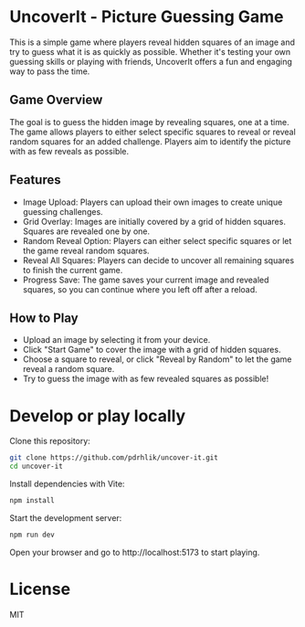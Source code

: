 # UncoverIt - Picture Guessing Game

This is a simple game where players reveal hidden squares of an image and try to guess what it is as quickly as possible. Whether it's testing your own guessing skills or playing with friends, UncoverIt offers a fun and engaging way to pass the time.

## Game Overview

The goal is to guess the hidden image by revealing squares, one at a time. The game allows players to either select specific squares to reveal or reveal random squares for an added challenge. Players aim to identify the picture with as few reveals as possible.

## Features
- Image Upload: Players can upload their own images to create unique guessing challenges.
- Grid Overlay: Images are initially covered by a grid of hidden squares. Squares are revealed one by one.
- Random Reveal Option: Players can either select specific squares or let the game reveal random squares.
- Reveal All Squares: Players can decide to uncover all remaining squares to finish the current game.
- Progress Save: The game saves your current image and revealed squares, so you can continue where you left off after a reload.

## How to Play
- Upload an image by selecting it from your device.
- Click "Start Game" to cover the image with a grid of hidden squares.
- Choose a square to reveal, or click "Reveal by Random" to let the game reveal a random square.
- Try to guess the image with as few revealed squares as possible!

# Develop or play locally
Clone this repository:
```bash
git clone https://github.com/pdrhlik/uncover-it.git
cd uncover-it
```

Install dependencies with Vite:
```bash
npm install
```

Start the development server:
```bash
npm run dev
```

Open your browser and go to http://localhost:5173 to start playing.

# License
MIT
